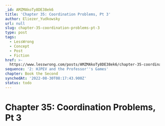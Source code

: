 ```yaml
---
_id: AMZMAkoTy8DE38ek6
title: 'Chapter 35: Coordination Problems, Pt 3'
author: Eliezer_Yudkowsky
url: null
slug: chapter-35-coordination-problems-pt-3
type: post
tags:
  - LessWrong
  - Concept
  - Post
  - Fiction
href: >-
  https://www.lesswrong.com/posts/AMZMAkoTy8DE38ek6/chapter-35-coordination-problems-pt-3
sequence: '2: HJPEV and the Professor''s Games'
chapter: Book the Second
synchedAt: '2022-08-30T08:17:43.900Z'
status: todo
---
```


# Chapter 35: Coordination Problems, Pt 3
